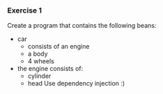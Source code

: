 ### Exercise 1
Create a program that contains the following beans:
- car
  - consists of an engine
  - a body
  - 4 wheels
- the engine consists of:
  - cylinder
  - head
    Use dependency injection :)